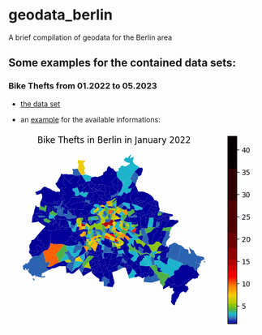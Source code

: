 # geodata_berlin
A brief compilation of geodata for the Berlin area

## Some examples for the contained data sets:

### Bike Thefts from 01.2022 to 05.2023
- [the data set](https://github.com/Lucky-0ne/geodata_berlin/tree/main/data/2022-2023_bikethefts)
 
- an [example](https://github.com/Lucky-0ne/geodata_berlin/tree/main/data/2022-2023_bikethefts/results/further_results/gifs) for the available informations:
  
![heatmap](https://github.com/Lucky-0ne/geodata_berlin/blob/main/data/2022-2023_bikethefts/results/further_results/gifs/bikethefts_heatmap.gif)
